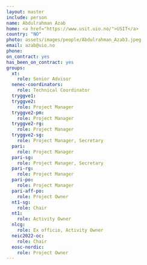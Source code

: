 ```yaml
---
layout: master
include: person
name: Abdulrahman Azab
home: <a href="https://www.usit.uio.no/">USIT</a>
country: "NO"
photo: assets/images/people/Abdulrahman_Azab3.jpeg
email: azab@uio.no
phone:
on_contract: yes
has_been_on_contract: yes
groups:
  xt:
    role: Senior Advisor
  nenec-coordinators:
    role: Technical Coordinator
  tryggve1:
  tryggve2:
    role: Project Manager
  tryggve2-pm:
    role: Project Manager
  tryggve2-rg:
    role: Project Manager
  tryggve2-sg:
    role: Project Manager, Secretary
  pari:
    role: Project Manager
  pari-sg:
    role: Project Manager, Secretary
  pari-rg:
    role: Project Manager
  pari-po:
    role: Project Manager
  pari-aff-po:
    role: Project Owner
  nt1-sg:
    role: Chair
  nt1:
    role: Activity Owner
  nlcg:
    role: Ex officio, Activity Owner
  neic2022-oc:
    role: Chair
  eosc-nordic:
    role: Project Owner
---
```

